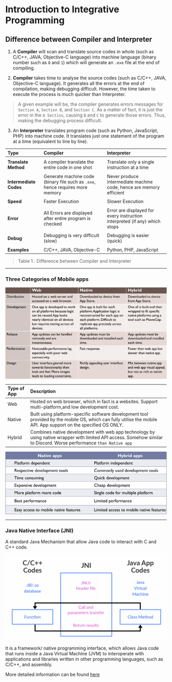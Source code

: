 # Introduction to Integrative Programming

## Difference between Compiler and Interpreter
1. A **Compiler** will scan and translate source codes in whole (such as C/C++, JAVA, Objective-C language) into machine language (binary number such as `0` and `1`) which will generate an `.exe` file at the end of compiling.

2. **Compiler** takes time to analyse the source codes (such as C/C++, JAVA, Objective-C language). It generates all the errors at the end of compilation, making debugging difficult. However, the time taken to execute the process is much quicker than Interpreter.
> A given example will be, the compiler generates errors messages for `Section A`, `Section B`, and `Section C`. As a matter of fact, it is just the error in the `A Section`, causing `B` and `C` to generate those errors. Thus, making the debugging process difficult. 

3. An **Interpreter** translates program code (such as Python, JavaScript, PHP) into machine code. It translates just one statement of the program at a time (equivalent to line by line).

| Type | Compiler | Interpreter |
| :--- | :--- | :--- |
|||
| **Translate Method** |A compiler translate the entire code in one shot  | Translate only a single instruction at a time |
|||
| **Intermediate** **Codes**| Generate machine code (binary file such as `.exe`, hence requires more memory| Never produce intermediate machine code, hence are memory efficient |
|||
| **Speed** | Faster Execution | Slower Execution | 
|||
| **Error** | All Errors are displayed after entire program is checked | Error are displayed for every instruction interpreted (if any) which stops |
|||
| **Debug** | Debugging is very difficult (slow) | Debugging is easier (quick) |
|||
| **Examples** | C/C++, JAVA, Objective-C | Python, PHP, JavaScript |
> Table 1 . Difference between Compiler and Interpreter

---

### Three Categories of Mobile apps
![Detailed Native and Hybrid Apps Comparison](./img/TCP3151-Lec1-detailed-native-and-hybrid-compare.png)

| Type of App | Description |
|:----------- |:----------- |
| Web         | Hosted on web browser, which in fact is a websites. Support multi-platform,and low development cost. |
| Native      | Built using platform-specific software development tool provided by the mobile OS, which can fully utilise the mobile API. App support on the specified OS ONLY.            |
| Hybrid      | Combines native development with web app technology by using native wrapper with limited API access. Somehow similar to Discord. Worse performance `than Native app`            |

![Native and Hybrid Apps Comparison](./img/TCP3151-Lec1-native-and-hybrid-comparison.png)

---
### Java Native Interface (JNI)

A standard Java Mechanism that allow Java code to interact with C and C++ code.

![How JNI Works](./img/TCP3151-Lec1-jni-java-c-interaction.png)

It is a framework/ native programming interface, which allows Java code that runs inside a Java Virtual Machine (JVM) to interoperate with applications and libraries written in other programming languages, such as C/C++, and assembly.

More detailed information can be found [here](https://redwerk.com/blog/3-reasons-why-we-love-jni/)

